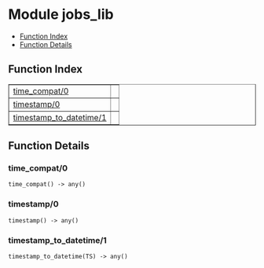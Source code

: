 

# Module jobs_lib #
* [Function Index](#index)
* [Function Details](#functions)

<a name="index"></a>

## Function Index ##


<table width="100%" border="1" cellspacing="0" cellpadding="2" summary="function index"><tr><td valign="top"><a href="#time_compat-0">time_compat/0</a></td><td></td></tr><tr><td valign="top"><a href="#timestamp-0">timestamp/0</a></td><td></td></tr><tr><td valign="top"><a href="#timestamp_to_datetime-1">timestamp_to_datetime/1</a></td><td></td></tr></table>


<a name="functions"></a>

## Function Details ##

<a name="time_compat-0"></a>

### time_compat/0 ###

`time_compat() -> any()`

<a name="timestamp-0"></a>

### timestamp/0 ###

`timestamp() -> any()`

<a name="timestamp_to_datetime-1"></a>

### timestamp_to_datetime/1 ###

`timestamp_to_datetime(TS) -> any()`

